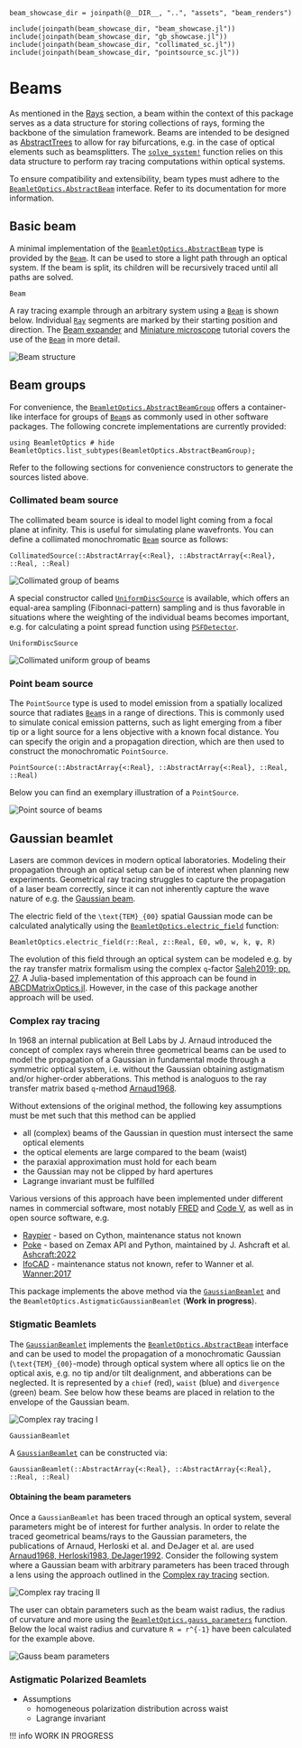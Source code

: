 ```@setup beams
beam_showcase_dir = joinpath(@__DIR__, "..", "assets", "beam_renders")

include(joinpath(beam_showcase_dir, "beam_showcase.jl"))
include(joinpath(beam_showcase_dir, "gb_showcase.jl"))
include(joinpath(beam_showcase_dir, "collimated_sc.jl"))
include(joinpath(beam_showcase_dir, "pointsource_sc.jl"))
```

# Beams

As mentioned in the [Rays](@ref) section, a beam within the context of this package serves as a data structure for storing collections of rays, forming the backbone of the simulation framework. Beams are intended to be designed as [AbstractTrees](https://github.com/JuliaCollections/AbstractTrees.jl) to allow for ray bifurcations, e.g. in the case of optical elements such as beamsplitters. The [`solve_system!`](@ref) function relies on this data structure to perform ray tracing computations within optical systems. 

To ensure compatibility and extensibility, beam types must adhere to the [`BeamletOptics.AbstractBeam`](@ref) interface. Refer to its documentation for more information.

## Basic beam

A minimal implementation of the [`BeamletOptics.AbstractBeam`](@ref) type is provided by the [`Beam`](@ref). It can be used to store a light path through an optical system. If the beam is split, its children will be recursively traced until all paths are solved.

```@docs; canonical=false
Beam
```

A ray tracing example through an arbitrary system using a [`Beam`](@ref) is shown below. Individual [`Ray`](@ref) segments are marked by their starting position and direction. The [Beam expander](@ref) and [Miniature microscope](@ref) tutorial covers the use of the [`Beam`](@ref) in more detail. 

![Beam structure](beam_showcase.png)

## Beam groups

For convenience, the [`BeamletOptics.AbstractBeamGroup`](@ref) offers a container-like interface for groups of [`Beam`](@ref)s as commonly used in other software packages. The following concrete implementations are currently provided:

```@repl
using BeamletOptics # hide
BeamletOptics.list_subtypes(BeamletOptics.AbstractBeamGroup);
```

Refer to the following sections for convenience constructors to generate the sources listed above.

### Collimated beam source

The collimated beam source is ideal to model light coming from a focal plane at infinity. This is useful for simulating plane wavefronts. You can define a collimated monochromatic [`Beam`](@ref) source as follows:

```@docs; canonical=false
CollimatedSource(::AbstractArray{<:Real}, ::AbstractArray{<:Real}, ::Real, ::Real)
```

![Collimated group of beams](collimated_beam_source.png)

A special constructor called [`UniformDiscSource`](@ref) is available, which offers an equal-area
sampling (Fibonnaci-pattern) sampling and is thus favorable in situations where the weighting of the
individual beams becomes important, e.g. for calculating a point spread function using [`PSFDetector`](@ref).

```@docs; canonical=false
UniformDiscSource
```

![Collimated uniform group of beams](collimated_uniform_beam_source.png)

### Point beam source

The `PointSource` type is used to model emission from a spatially localized source that radiates [`Beam`](@ref)s in a range of directions. This is commonly used to simulate conical emission patterns, such as light emerging from a fiber tip or a light source for a lens objective with a known focal distance. You can specify the origin and a propagation direction, which are then used to construct the monochromatic `PointSource`.

```@docs; canonical=false
PointSource(::AbstractArray{<:Real}, ::AbstractArray{<:Real}, ::Real, ::Real)
```

Below you can find an exemplary illustration of a `PointSource`.

![Point source of beams](point_beam_source.png)

## Gaussian beamlet

Lasers are common devices in modern optical laboratories. Modeling their propagation through an optical setup can be of interest when planning new experiments. Geometrical ray tracing struggles to capture the propagation of a laser beam correctly, since it can not inherently capture the wave nature of e.g. the [Gaussian beam](https://www.rp-photonics.com/gaussian_beams.html).

The electric field of the ``\text{TEM}_{00}`` spatial Gaussian mode can be calculated analytically using the [`BeamletOptics.electric_field`](@ref) function: 

```@docs; canonical=false
BeamletOptics.electric_field(r::Real, z::Real, E0, w0, w, k, ψ, R)
```

The evolution of this field through an optical system can be modeled e.g. by the ray transfer matrix formalism using the complex ``q``-factor [Saleh2019; pp. 27](@cite). A Julia-based implementation of this approach can be found in [ABCDMatrixOptics.jl](https://github.com/JuliaPhysics/ABCDMatrixOptics.jl). However, in the case of this package another approach will be used.

### Complex ray tracing

In 1968 an internal publication at Bell Labs by J. Arnaud introduced the concept of complex rays wherein three geometrical beams can be used to model the propagation of a Gaussian in fundamental mode through a symmetric optical system, i.e. without the Gaussian obtaining astigmatism and/or higher-order abberations. This method is analoguos to the ray transfer matrix based ``q``-method [Arnaud1968](@cite).

Without extensions of the original method, the following key assumptions must be met such that this method can be applied

- all (complex) beams of the Gaussian in question must intersect the same optical elements
- the optical elements are large compared to the beam (waist)
- the paraxial approximation must hold for each beam
- the Gaussian may not be clipped by hard apertures
- Lagrange invariant must be fulfilled

Various versions of this approach have been implemented under different names in commercial software, most notably [FRED](https://photonengr.com/fred-software/) and [Code V](https://www.synopsys.com/optical-solutions/codev.html), as well as in open source software, e.g. 

- [Raypier](https://github.com/bryancole/raypier_optics) - based on Cython, maintenance status not known
- [Poke](https://github.com/Jashcraf/poke) - based on Zemax API and Python, maintained by J. Ashcraft et al. [Ashcraft:2022](@cite)
- [IfoCAD](https://www.aei.mpg.de/ifocad-de) - maintenance status not known, refer to Wanner et al. [Wanner:2017](@cite)

This package implements the above method via the [`GaussianBeamlet`](@ref) and the `BeamletOptics.AstigmaticGaussianBeamlet` (**Work in progress**).

### Stigmatic Beamlets

The [`GaussianBeamlet`](@ref) implements the [`BeamletOptics.AbstractBeam`](@ref) interface and can be used to model the propagation of a monochromatic Gaussian (``\text{TEM}_{00}``-mode) through optical system where all optics lie on the optical axis, e.g. no tip and/or tilt dealignment, and abberations can be neglected. It is represented by a `chief` (red), `waist` (blue) and `divergence` (green) beam. See below how these beams are placed in relation to the envelope of the Gaussian beam.

![Complex ray tracing I](gbtest1.png)

```@docs; canonical=false
GaussianBeamlet
```

A [`GaussianBeamlet`](@ref) can be constructed via:

```@docs; canonical=false
GaussianBeamlet(::AbstractArray{<:Real}, ::AbstractArray{<:Real}, ::Real, ::Real)
```

#### Obtaining the beam parameters 

Once a `GaussianBeamlet` has been traced through an optical system, several parameters might be of interest for further analysis. In order to relate the traced geometrical beams/rays to the Gaussian parameters, the publications of Arnaud, Herloski et al. and DeJager et al. are used [Arnaud1968, Herloski1983, DeJager1992](@cite). Consider the following system where a Gaussian beam with arbitrary parameters has been traced through a lens using the approach outlined in the [Complex ray tracing](@ref) section.

![Complex ray tracing II](gbtest2.png)

The user can obtain parameters such as the beam waist radius, the radius of curvature and more using the [`BeamletOptics.gauss_parameters`](@ref) function. Below the local waist radius and curvature ``R = r^{-1}`` have been calculated for the example above.

![Gauss beam parameters](gauss_parameters.png)

### Astigmatic Polarized Beamlets

- Assumptions
    - homogeneous polarization distribution across waist
    - Lagrange invariant

!!! info
    WORK IN PROGRESS